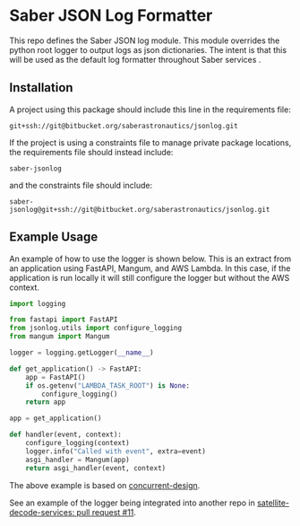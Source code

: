 # Saber JSON Log Formatter

This repo defines the Saber JSON log module. This module overrides the python root logger to output logs as json dictionaries. The intent is that this will be used as the default log formatter throughout Saber services .

## Installation

A project using this package should include this line in the requirements file:

```
git+ssh://git@bitbucket.org/saberastronautics/jsonlog.git
```

If the project is using a constraints file to manage private package locations, the requirements file should instead include:

```
saber-jsonlog
```

and the constraints file should include:

```
saber-jsonlog@git+ssh://git@bitbucket.org/saberastronautics/jsonlog.git
```

## Example Usage

An example of how to use the logger is shown below. This is an extract from an application using FastAPI, Mangum, and AWS Lambda. In this case, if the application is run locally it will still configure the logger but without the AWS context.

```python
import logging

from fastapi import FastAPI
from jsonlog.utils import configure_logging
from mangum import Mangum

logger = logging.getLogger(__name__)

def get_application() -> FastAPI:
    app = FastAPI()
    if os.getenv("LAMBDA_TASK_ROOT") is None:
        configure_logging()
    return app

app = get_application()

def handler(event, context):
    configure_logging(context)
    logger.info("Called with event", extra=event)
    asgi_handler = Mangum(app)
    return asgi_handler(event, context)
```

The above example is based on [concurrent-design](https://bitbucket.org/saberastronautics/concurrent-design/src/3c0f9a3a5290d47f0743c45e51ed33d4cbd0a885/cdf/api/main.py).

See an example of the logger being integrated into another repo in  [satellite-decode-services: pull request #11](https://bitbucket.org/saberastronautics/satellite-decode-services/pull-requests/11).

